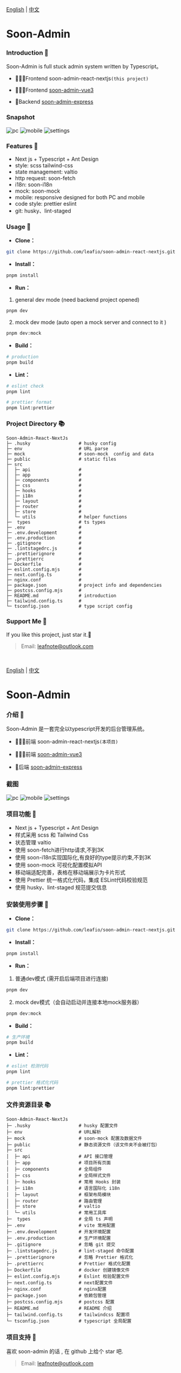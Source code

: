 [English](#soon-admin) | [中文](#soon-admin-1)

# Soon-Admin

### Introduction 📖

Soon-Admin is full stuck admin system written by Typescript。

- 🧑‍🤝‍🧑Frontend soon-admin-react-nextjs`(this project)`

- 🧑‍🤝‍🧑Frontend [soon-admin-vue3](https://github.com/leafio/soon-admin-vue3)

- 👭Backend [soon-admin-express](https://github.com/leafio/soon-admin-express)

### Snapshot

![pc](https://raw.githubusercontent.com/leafio/soon-admin-react-nextjs/main/public/pc-en.png)
![mobile](https://raw.githubusercontent.com/leafio/soon-admin-react-nextjs/main/public/mobile-en.png)
![settings](https://raw.githubusercontent.com/leafio/soon-admin-react-nextjs/main/public/settings-en.png)

### Features 🔨

- Next js + Typescript + Ant Design
- style: scss tailwind-css
- state management: valtio
- http request: soon-fetch
- i18n: soon-i18n
- mock: soon-mock
- mobile: responsive designed for both PC and mobile
- code style: prettier eslint
- git: husky、lint-staged

### Usage 📔

- **Clone：**

```bash
git clone https://github.com/leafio/soon-admin-react-nextjs.git
```

- **Install：**

```bash
pnpm install
```

- **Run：**

1.  general dev mode (need backend project opened)

```bash
pnpm dev
```

2.  mock dev mode (auto open a mock server and connect to it )

```bash
pnpm dev:mock
```

- **Build：**

```bash
# production
pnpm build
```

- **Lint：**

```bash
# eslint check
pnpm lint

# prettier format
pnpm lint:prettier
```

### Project Directory 📚

```text
Soon-Admin-React-NextJs
├─ .husky                  # husky config
├─ env                     # URL parse
├─ mock                    # soon-mock  config and data
├─ public                  # static files
├─ src
│  ├─ api                  #
│  ├─ app                  #
│  ├─ components           #
│  ├─ css                  #
│  ├─ hooks                #
│  ├─ i18n                 #
│  ├─ layout               #
│  ├─ router               #
│  ├─ store                #
│  └─ utils                # helper functions
├─  types                  # ts types
├─ .env                    #
├─ .env.development        #
├─ .env.production         #
├─ .gitignore              #
├─ .lintstagedrc.js        #
├─ .prettierignore         #
├─ .prettierrc             #
├─ Dockerfile              #
├─ eslint.config.mjs       #
├─ next.config.ts          #
├─ nginx.conf              #
├─ package.json            # project info and dependencies
├─ postcss.config.mjs      #
├─ README.md               # introduction
├─ tailwind.config.ts      #
└─ tsconfig.json           # type script config

```

### Support Me 🍵

If you like this project, just star it.🚀

> Email: leafnote@outlook.com

<br />

[English](#soon-admin) | [中文](#soon-admin-1)

# Soon-Admin

### 介绍 📖

Soon-Admin 是一套完全以typescript开发的后台管理系统。

- 🧑‍🤝‍🧑前端 soon-admin-react-nextjs`(本项目)`

- 🧑‍🤝‍🧑前端 [soon-admin-vue3](https://github.com/leafio/soon-admin-vue3)

- 👭后端 [soon-admin-express](https://github.com/leafio/soon-admin-express)

### 截图

![pc](https://raw.githubusercontent.com/leafio/soon-admin-react-nextjs/main/public/pc-zh.png)
![mobile](https://raw.githubusercontent.com/leafio/soon-admin-react-nextjs/main/public/mobile-zh.png)
![settings](https://raw.githubusercontent.com/leafio/soon-admin-react-nextjs/main/public/settings-zh.png)

### 项目功能 🔨

- Next js + Typescript + Ant Design
- 样式采用 scss 和 Tailwind Css
- 状态管理 valtio
- 使用 soon-fetch进行http请求,不到3K
- 使用 soon-i18n实现国际化,有良好的type提示约束,不到3K
- 使用 soon-mock 可视化配置模拟API
- 移动端适配完善，表格在移动端展示为卡片形式
- 使用 Prettier 统一格式化代码，集成 ESLint代码校验规范
- 使用 husky、lint-staged 规范提交信息

### 安装使用步骤 📔

- **Clone：**

```bash
git clone https://github.com/leafio/soon-admin-react-nextjs.git
```

- **Install：**

```bash
pnpm install
```

- **Run：**

1.  普通dev模式 (需开启后端项目进行连接)

```bash
pnpm dev
```

2.  mock dev模式（会自动启动并连接本地mock服务器）

```bash
pnpm dev:mock
```

- **Build：**

```bash
# 生产环境
pnpm build
```

- **Lint：**

```bash
# eslint 检测代码
pnpm lint

# prettier 格式化代码
pnpm lint:prettier
```

### 文件资源目录 📚

```text
Soon-Admin-React-NextJs
├─ .husky                  # husky 配置文件
├─ env                     # URL解析
├─ mock                    # soon-mock 配置及数据文件
├─ public                  # 静态资源文件（该文件夹不会被打包）
├─ src
│  ├─ api                  # API 接口管理
│  ├─ app                  # 项目所有页面
│  ├─ components           # 全局组件
│  ├─ css                  # 全局样式文件
│  ├─ hooks                # 常用 Hooks 封装
│  ├─ i18n                 # 语言国际化 i18n
│  ├─ layout               # 框架布局模块
│  ├─ router               # 路由管理
│  ├─ store                # valtio
│  └─ utils                # 常用工具库
├─  types                  # 全局 ts 声明
├─ .env                    # vite 常用配置
├─ .env.development        # 开发环境配置
├─ .env.production         # 生产环境配置
├─ .gitignore              # 忽略 git 提交
├─ .lintstagedrc.js        # lint-staged 命令配置
├─ .prettierignore         # 忽略 Prettier 格式化
├─ .prettierrc             # Prettier 格式化配置
├─ Dockerfile              # docker 创建镜像文件
├─ eslint.config.mjs       # Eslint 校验配置文件
├─ next.config.ts          # next配置文件
├─ nginx.conf              # nginx配置
├─ package.json            # 依赖包管理
├─ postcss.config.mjs      # postcss 配置
├─ README.md               # README 介绍
├─ tailwind.config.ts      # tailwindcss 配置项
└─ tsconfig.json           # typescript 全局配置

```

### 项目支持 🍵

喜欢 soon-admin 的话 , 在 github 上给个 star 吧.

> Email: leafnote@outlook.com
